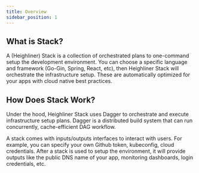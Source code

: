 ```yaml
---
title: Overview
sidebar_position: 1
---
```


## What is Stack?

A (Heighliner) Stack is a collection of orchestrated plans to one-command setup the development environment.
You can choose a specific language and framework (Go-Gin, Spring, React, etc), then Heighliner Stack will orchestrate the infrastructure setup.
These are automatically optimized for your apps with cloud native best practices.

## How Does Stack Work?

Under the hood, Heighliner Stack uses Dagger to orchestrate and execute infrastructure setup plans. Dagger is a distributed build system that can run concurrently, cache-efficient DAG workflow.

A stack comes with inputs/outputs interfaces to interact with users. For example, you can specify your own Github token, kubeconfig, cloud credentials. After a stack is used to setup the environment, it will provide outputs like the public DNS name of your app, monitoring dashboards, login credentials, etc.
